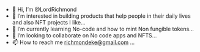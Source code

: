 - 👋 Hi, I’m @LordRichmond
- 👀 I’m interested in building products that help people in their daily lives and also NFT projects I like...
- 🌱 I’m currently learning No-code and how to mint Non fungible tokens...
- 💞️ I’m looking to collaborate on No code apps and NFTS...
- 📫 How to reach me richmondeke@gmail.com ...

<!---
LordRichmond/LordRichmond is a ✨ special ✨ repository because its `README.md` (this file) appears on your GitHub profile.
You can click the Preview link to take a look at your changes.
--->
